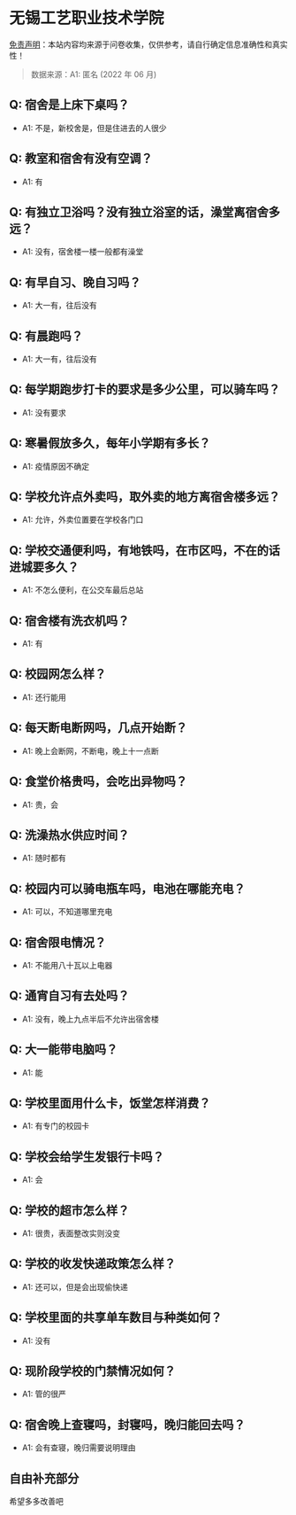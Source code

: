 # 无锡工艺职业技术学院

[免责声明](https://colleges.chat/#_3)：本站内容均来源于问卷收集，仅供参考，请自行确定信息准确性和真实性！

> 数据来源：A1: 匿名 (2022 年 06 月)

## Q: 宿舍是上床下桌吗？

- A1: 不是，新校舍是，但是住进去的人很少

## Q: 教室和宿舍有没有空调？

- A1: 有

## Q: 有独立卫浴吗？没有独立浴室的话，澡堂离宿舍多远？

- A1: 没有，宿舍楼一楼一般都有澡堂

## Q: 有早自习、晚自习吗？

- A1: 大一有，往后没有

## Q: 有晨跑吗？

- A1: 大一有，往后没有

## Q: 每学期跑步打卡的要求是多少公里，可以骑车吗？

- A1: 没有要求

## Q: 寒暑假放多久，每年小学期有多长？

- A1: 疫情原因不确定

## Q: 学校允许点外卖吗，取外卖的地方离宿舍楼多远？

- A1: 允许，外卖位置要在学校各门口

## Q: 学校交通便利吗，有地铁吗，在市区吗，不在的话进城要多久？

- A1: 不怎么便利，在公交车最后总站

## Q: 宿舍楼有洗衣机吗？

- A1: 有

## Q: 校园网怎么样？

- A1: 还行能用

## Q: 每天断电断网吗，几点开始断？

- A1: 晚上会断网，不断电，晚上十一点断

## Q: 食堂价格贵吗，会吃出异物吗？

- A1: 贵，会

## Q: 洗澡热水供应时间？

- A1: 随时都有

## Q: 校园内可以骑电瓶车吗，电池在哪能充电？

- A1: 可以，不知道哪里充电

## Q: 宿舍限电情况？

- A1: 不能用八十瓦以上电器

## Q: 通宵自习有去处吗？

- A1: 没有，晚上九点半后不允许出宿舍楼

## Q: 大一能带电脑吗？

- A1: 能

## Q: 学校里面用什么卡，饭堂怎样消费？

- A1: 有专门的校园卡

## Q: 学校会给学生发银行卡吗？

- A1: 会

## Q: 学校的超市怎么样？

- A1: 很贵，表面整改实则没变

## Q: 学校的收发快递政策怎么样？

- A1: 还可以，但是会出现偷快递

## Q: 学校里面的共享单车数目与种类如何？

- A1: 没有

## Q: 现阶段学校的门禁情况如何？

- A1: 管的很严

## Q: 宿舍晚上查寝吗，封寝吗，晚归能回去吗？

- A1: 会有查寝，晚归需要说明理由

## 自由补充部分

希望多多改善吧